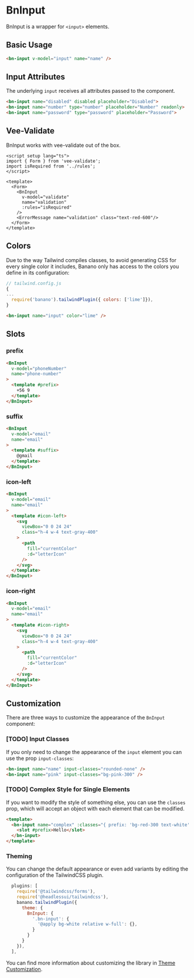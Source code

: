 <script setup lang="ts">
import { ref } from 'vue';
import BnInput from '../../src/components/BnInput/BnInput.vue'
import { Form, ErrorMessage } from 'vee-validate';

const input = ref('');
const validate = ref('');

const letterIcon = 'M20,8L12,13L4,8V6L12,11L20,6M20,4H4C2.89,4 2,4.89 2,6V18A2,2 0 0,0 4,20H20A2,2 0 0,0 22,18V6C22,4.89 21.1,4 20,4Z';

function isRequired(val: string) {
  if (!val) {
    return 'This field is required';
  }

  return true;
}
</script>

# BnInput

BnInput is a wrapper for `<input>` elements.

## Basic Usage
```html
<bn-input v-model="input" name="name" />
```
<code-preview>
  <bn-input v-model="input"  name="name" />
</code-preview>

## Input Attributes
The underlying `input` receives all attributes passed to the component.

```html
<bn-input name="disabled" disabled placeholder="Disabled">
<bn-input name="number" type="number" placeholder="Number" readonly>
<bn-input name="password" type="password" placeholder="Password">
```

<code-preview>
  <div class="grid col-span-1 gap-4">
    <bn-input name="disabled" disabled placeholder="Disabled" />
    <bn-input name="number" type="number" placeholder="Number" readonly />
    <bn-input name="password" type="password" placeholder="Password" />
  </div>
</code-preview>

## Vee-Validate
BnInput works with vee-validate out of the box.

```vue
<script setup lang="ts">
import { Form } from 'vee-validate';
import isRequired from '../rules';
</script>

<template>
  <Form>
    <BnInput
      v-model="validate"
      name="validation"
      :rules="isRequired"
    />
    <ErrorMessage name="validation" class="text-red-600"/>
  </Form>
</template>
```

<code-preview>
  <Form>
    <BnInput
      v-model="validate"
      name="validation"
      :rules="isRequired"
    />
    <ErrorMessage name="validation" class="text-red-600" />
  </Form>
</code-preview>

## Colors

Due to the way Tailwind compiles classes, to avoid generating CSS for every single color it includes, Banano only has access to the colors you define in its configuration:

```javascript
// tailwind.config.js
{
...
  require('banano').tailwindPlugin({ colors: ['lime']}),
}
```

```html
<bn-input name="input" color="lime" />
```
<code-preview>
  <div class="grid col-span-1 gap-4">
    <bn-input name="input" color="lime" />
  </div>
</code-preview>

## Slots

### prefix

```html
<BnInput
  v-model="phoneNumber"
  name="phone-number"
>
  <template #prefix>
	+56 9
  </template>
</BnInput>
```
<code-preview>
  <div class="grid col-span-1 gap-4">
    <BnInput
      v-model="phoneNumber"
      name="phone-number"
    >
      <template #prefix>
      +56 9
      </template>
    </BnInput>
  </div>
</code-preview>

### suffix

```html
<BnInput
  v-model="email"
  name="email"
>
  <template #suffix>
	@gmail
  </template>
</BnInput>
```
<code-preview>
  <div class="grid col-span-1 gap-4">
    <BnInput
      v-model="email"
      name="email"
    >
      <template #suffix>
      @gmail
      </template>
    </BnInput>
  </div>
</code-preview>

### icon-left

```html
<BnInput
  v-model="email"
  name="email"
>
  <template #icon-left>
    <svg
      viewBox="0 0 24 24"
      class="h-4 w-4 text-gray-400"
    >
      <path
        fill="currentColor"
        :d="letterIcon"
      />
    </svg>
  </template>
</BnInput>
```
<code-preview>
  <div class="grid col-span-1 gap-4">
    <BnInput
      v-model="email"
      name="email"
    >
      <template #icon-left>
        <svg
          viewBox="0 0 24 24"
          class="h-4 w-4 text-gray-400"
        >
          <path
            fill="currentColor"
            :d="letterIcon"
          />
        </svg>
      </template>
    </BnInput>
  </div>
</code-preview>

### icon-right

```html
<BnInput
  v-model="email"
  name="email"
>
  <template #icon-right>
    <svg
      viewBox="0 0 24 24"
      class="h-4 w-4 text-gray-400"
    >
      <path
        fill="currentColor"
        :d="letterIcon"
      />
    </svg>
  </template>
</BnInput>
```
<code-preview>
  <div class="grid col-span-1 gap-4">
    <BnInput
      v-model="email"
      name="email"
    >
      <template #icon-right>
        <svg
          viewBox="0 0 24 24"
          class="h-4 w-4 text-gray-400"
        >
          <path
            fill="currentColor"
            :d="letterIcon"
          />
        </svg>
      </template>
    </BnInput>
  </div>
</code-preview>

## Customization
There are three ways to customize the appearance of the `BnInput` component:

### [TODO] Input Classes

If you only need to change the appearance of the `input` element you can use the prop `input-classes`:

```html
<bn-input name="name" input-classes="rounded-none" />
<bn-input name="pink" input-classes="bg-pink-300" />
```

<code-preview>
  <div class="grid col-span-1 gap-4">
    <bn-input name="name" input-classes="rounded-none" />
    <bn-input name="pink" input-classes="bg-pink-100" />
  </div>
</code-preview>

### [TODO] Complex Style for Single Elements

If you want to modify the style of something else, you can use the `classes` prop, which will accept an object with each element that can be modified.

```html
<template>
  <bn-input name="complex" :classes="{ prefix: 'bg-red-300 text-white' }">
    <slot #prefix>Hello</slot>
  </bn-input>
</template>
```

<code-preview>
  <bn-input name="complex" :classes="{ prefix: 'bg-red-300 text-white' }">
    <template #prefix>Hello</template>
  </bn-input>
</code-preview>

### Theming

You can change the default appearance or even add variants by editing the configuration of the TailwindCSS plugin.

```javascript
  plugins: [
    require('@tailwindcss/forms'),
    require('@headlessui/tailwindcss'),
    banano.tailwindPlugin({
      theme: {
        BnInput: {
          '.bn-input': {
            '@apply bg-white relative w-full': {},
          }
        }
      }
    }),
  ],
```


You can find more information about customizing the library in [Theme Customization](../theme-customization.md).

